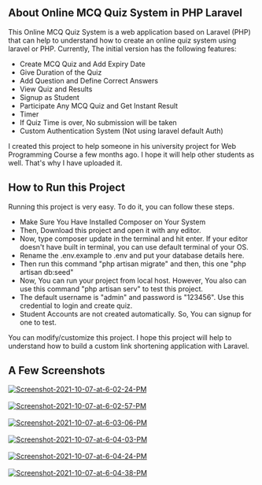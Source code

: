 ## About Online MCQ Quiz System in PHP Laravel

This Online MCQ Quiz System is a web application based on Laravel (PHP) that can help to understand how to create an online quiz system using laravel or PHP. Currently, The initial version has the following features:

- Create MCQ Quiz and Add Expiry Date
- Give Duration of the Quiz
- Add Question and Define Correct Answers
- View Quiz and Results
- Signup as Student
- Participate Any MCQ Quiz and Get Instant Result
- Timer
- If Quiz Time is over, No submission will be taken
- Custom Authentication System (Not using laravel default Auth)

I created this project to help someone in his university project for Web Programming Course a few months ago. I hope it will help other students as well. That's why I have uploaded it.

## How to Run this Project
Running this project is very easy. To do it, you can follow these steps.

- Make Sure You Have Installed Composer on Your System
- Then, Download this project and open it with any editor.
- Now, type composer update in the terminal and hit enter. If your editor doesn't have built in terminal, you can use default terminal of your OS.
- Rename the .env.example to .env and put your database details here.
- Then run this command "php artisan migrate" and then, this one "php artisan db:seed"
- Now, You can run your project from local host. However, You also can use this command "php artisan serv" to test this project.
- The default username is "admin" and password is "123456". Use this credential to login and create quiz.
- Student Accounts are not created automatically. So, You can signup for one to test.

You can modify/customize this project. I hope this project will help to understand how to build a custom link shortening application with Laravel.

## A Few Screenshots

<a href="https://postimages.org/" target="_blank"><img src="https://i.postimg.cc/SxwFdkB8/Screenshot-2021-10-07-at-6-02-24-PM.png" alt="Screenshot-2021-10-07-at-6-02-24-PM"/></a><br/><br/>
<a href="https://postimages.org/" target="_blank"><img src="https://i.postimg.cc/wvzKKFTj/Screenshot-2021-10-07-at-6-02-57-PM.png" alt="Screenshot-2021-10-07-at-6-02-57-PM"/></a><br/><br/>
<a href="https://postimages.org/" target="_blank"><img src="https://i.postimg.cc/NfCwy1bd/Screenshot-2021-10-07-at-6-03-06-PM.png" alt="Screenshot-2021-10-07-at-6-03-06-PM"/></a><br/><br/>
<a href="https://postimages.org/" target="_blank"><img src="https://i.postimg.cc/rpx6Y7TH/Screenshot-2021-10-07-at-6-04-03-PM.png" alt="Screenshot-2021-10-07-at-6-04-03-PM"/></a><br/><br/>
<a href="https://postimages.org/" target="_blank"><img src="https://i.postimg.cc/Qxd3x6gB/Screenshot-2021-10-07-at-6-04-24-PM.png" alt="Screenshot-2021-10-07-at-6-04-24-PM"/></a><br/><br/>
<a href="https://postimages.org/" target="_blank"><img src="https://i.postimg.cc/vTQdnhpN/Screenshot-2021-10-07-at-6-04-38-PM.png" alt="Screenshot-2021-10-07-at-6-04-38-PM"/></a><br/><br/>
